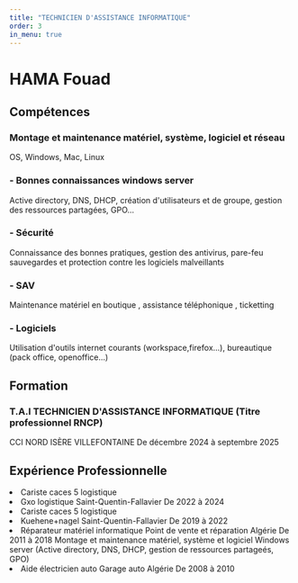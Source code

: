 ```yaml
---
title: "TECHNICIEN D'ASSISTANCE INFORMATIQUE"
order: 3
in_menu: true
---
```

<h1>HAMA Fouad</h1>
<h2>Compétences</h2>
<h3>Montage et maintenance matériel, système, logiciel et réseau</h3>
 <p>OS, Windows, Mac, Linux</p>
<h3>- Bonnes connaissances windows server</h3> <p>Active directory, DNS, DHCP, création d'utilisateurs et de groupe, gestion des ressources partagées, GPO...<p>  
<h3>- Sécurité</h3>
<p>Connaissance des bonnes pratiques, gestion des antivirus, pare-feu sauvegardes et protection
contre les logiciels malveillants</p>
<h3>- SAV</h3>
<p>Maintenance matériel en boutique , assistance téléphonique , ticketting</p> 
<h3> - Logiciels</h3>
<p>Utilisation d'outils internet courants (workspace,firefox...), bureautique (pack office, openoffice...)</p>
<h2>Formation</h2>
 <h3>T.A.I TECHNICIEN D'ASSISTANCE INFORMATIQUE (Titre professionnel RNCP)</h3>
<p>CCI NORD ISÈRE VILLEFONTAINE De décembre 2024 à septembre 2025</p>
 <h2>Expérience Professionnelle</h2>
            <li>Cariste caces 5 logistique</li>
            <li>Gxo logistique Saint-Quentin-Fallavier De 2022 à 2024</li>
            <li>Cariste caces 5 logistique</li>
            <li>Kuehene+nagel Saint-Quentin-Fallavier De 2019 à 2022</li>
            <li>Réparateur matériel informatique
                Point de vente et réparation Algérie De 2011 à 2018
                Montage et maintenance matériel, système et logiciel
                Windows server (Active directory, DNS, DHCP, gestion de ressources partageés, GPO)</li>
                <li>Aide électricien auto
                    Garage auto Algérie De 2008 à 2010</li> 